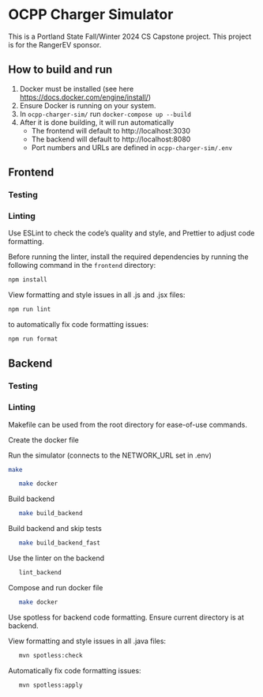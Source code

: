 # OCPP Charger Simulator

This is a Portland State Fall/Winter 2024 CS Capstone project.
This project is for the RangerEV sponsor.

## How to build and run

1. Docker must be installed (see here https://docs.docker.com/engine/install/)
2. Ensure Docker is running on your system.
3. In `ocpp-charger-sim/` run `docker-compose up --build`
4. After it is done building, it will run automatically
   - The frontend will default to http://localhost:3030
   - The backend will default to http://localhost:8080
   - Port numbers and URLs are defined in `ocpp-charger-sim/.env`

## Frontend

### Testing

### Linting

Use ESLint to check the code’s quality and style, and Prettier to adjust code formatting.

Before running the linter, install the required dependencies by running the following command in the `frontend` directory:

```bash
npm install
```

View formatting and style issues in all .js and .jsx files:

```bash
npm run lint
```

to automatically fix code formatting issues:

```bash
npm run format
```

## Backend

### Testing

### Linting

Makefile can be used from the root directory for ease-of-use commands.

Create the docker file

Run the simulator (connects to the NETWORK_URL set in .env)

```bash
make
```

```bash
   make docker
```

Build backend

```bash
   make build_backend
```

Build backend and skip tests

```bash
   make build_backend_fast
```

Use the linter on the backend

```bash
   lint_backend
```

Compose and run docker file

```bash
   make docker
```

Use spotless for backend code formatting. Ensure current directory is at backend.

View formatting and style issues in all .java files:

```bash
   mvn spotless:check
```

Automatically fix code formatting issues:

```bash
   mvn spotless:apply
```
